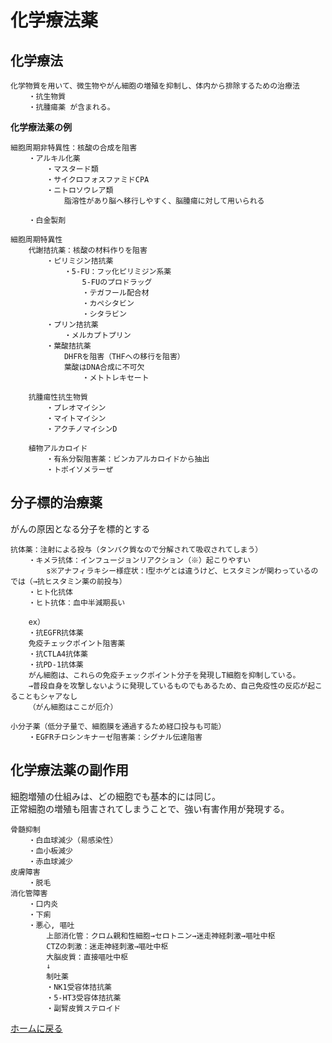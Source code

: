 # **化学療法薬**

## **化学療法**

    化学物質を用いて、微生物やがん細胞の増殖を抑制し、体内から排除するための治療法
        ・抗生物質
        ・抗腫瘍薬 が含まれる。


**化学療法薬の例**

    細胞周期非特異性：核酸の合成を阻害
        ・アルキル化薬
            ・マスタード類
            ・サイクロフォスファミドCPA
            ・ニトロソウレア類
                脂溶性があり脳へ移行しやすく、脳腫瘍に対して用いられる
        
        ・白金製剤

    細胞周期特異性
        代謝拮抗薬：核酸の材料作りを阻害
            ・ピリミジン拮抗薬
                ・5-FU：フッ化ピリミジン系薬
                    5-FUのプロドラッグ
                    ・テガフール配合材
                    ・カペシタビン
                    ・シタラビン
            ・プリン拮抗薬
                ・メルカプトプリン
            ・葉酸拮抗薬
                DHFRを阻害（THFへの移行を阻害）
                葉酸はDNA合成に不可欠
                    ・メトトレキセート

        抗腫瘍性抗生物質
            ・プレオマイシン
            ・マイトマイシン
            ・アクチノマイシンD

        植物アルカロイド
            ・有糸分裂阻害薬：ビンカアルカロイドから抽出
            ・トポイソメラーぜ




## **分子標的治療薬**
がんの原因となる分子を標的とする

    抗体薬：注射による投与（タンパク質なので分解されて吸収されてしまう）
        ・キメラ抗体：インフュージョンリアクション（※）起こりやすい
            s※アナフィラキシー様症状：Ⅰ型ホゲとは違うけど、ヒスタミンが関わっているのでは（→抗ヒスタミン薬の前投与）
        ・ヒト化抗体
        ・ヒト抗体：血中半減期長い

        ex）
        ・抗EGFR抗体薬
        免疫チェックポイント阻害薬
        ・抗CTLA4抗体薬
        ・抗PD-1抗体薬
        がん細胞は、これらの免疫チェックポイント分子を発現しT細胞を抑制している。
        →普段自身を攻撃しないように発現しているものでもあるため、自己免疫性の反応が起こることもシャアなし
        （がん細胞はここが厄介）

    小分子薬（低分子量で、細胞膜を通過するため経口投与も可能）
        ・EGFRチロシンキナーゼ阻害薬：シグナル伝達阻害

## **化学療法薬の副作用**
細胞増殖の仕組みは、どの細胞でも基本的には同じ。  
正常細胞の増殖も阻害されてしまうことで、強い有害作用が発現する。

    骨髄抑制
        ・白血球減少（易感染性）
        ・血小板減少
        ・赤血球減少
    皮膚障害
        ・脱毛
    消化管障害
        ・口内炎
        ・下痢
        ・悪心, 嘔吐
            上部消化管：クロム親和性細胞→セロトニン→迷走神経刺激→嘔吐中枢
            CTZの刺激：迷走神経刺激→嘔吐中枢
            大脳皮質：直接嘔吐中枢
            ↓
            制吐薬
            ・NK1受容体拮抗薬
            ・5-HT3受容体拮抗薬
            ・副腎皮質ステロイド






[ホームに戻る](../ホーム.md)